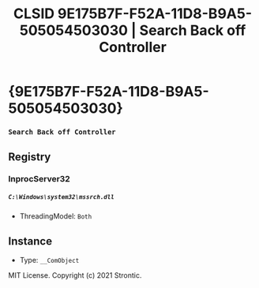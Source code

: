 ﻿---
title: "CLSID 9E175B7F-F52A-11D8-B9A5-505054503030 | Search Back off Controller"
excerpt: What is COM-Object CLSID 9E175B7F-F52A-11D8-B9A5-505054503030?
---

# {9E175B7F-F52A-11D8-B9A5-505054503030}

### `Search Back off Controller`

## Registry


### InprocServer32

##### `C:\Windows\system32\mssrch.dll`
* ThreadingModel: `Both`

## Instance

* Type: `__ComObject`

MIT License. Copyright (c) 2021 Strontic.


